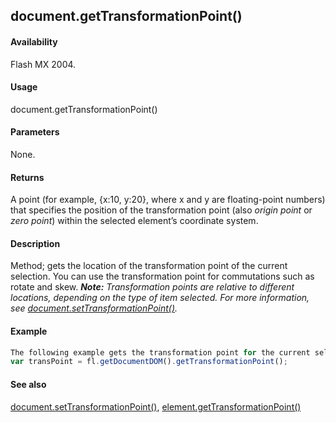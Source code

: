 ## document.getTransformationPoint()

#### Availability

Flash MX 2004.

#### Usage

document.getTransformationPoint()

#### Parameters

None.

#### Returns

A point (for example, {x:10, y:20}, where x and y are floating-point numbers) that specifies the position of the transformation point (also *origin point* or *zero point*) within the selected element’s coordinate system.

#### Description

Method; gets the location of the transformation point of the current selection. You can use the transformation point for commutations such as rotate and skew.
***Note:** Transformation points are relative to different locations, depending on the type of item selected. For more information, see [document.setTransformationPoint()](#!AdobeDocs/developers-animatesdk-docs/test/Document_object/docu9939.md).*

#### Example

```javascript
The following example gets the transformation point for the current selection. The transPoint.x property gives the *x* coordinate of the transformation point. The transPoint.y property gives the *y* coordinate of the transformation point.
var transPoint = fl.getDocumentDOM().getTransformationPoint();

```
#### See also

[document.setTransformationPoint()](#!AdobeDocs/developers-animatesdk-docs/test/Document_object/docu9939.md), [element.getTransformationPoint()](#!AdobeDocs/developers-animatesdk-docs/test/Element_object/element4.md)
